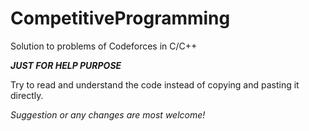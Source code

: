 # CompetitiveProgramming
Solution to problems of Codeforces in C/C++ 


***JUST FOR HELP PURPOSE***

Try to read and understand the code instead of copying and pasting it directly.

*Suggestion or any changes are most welcome!*
